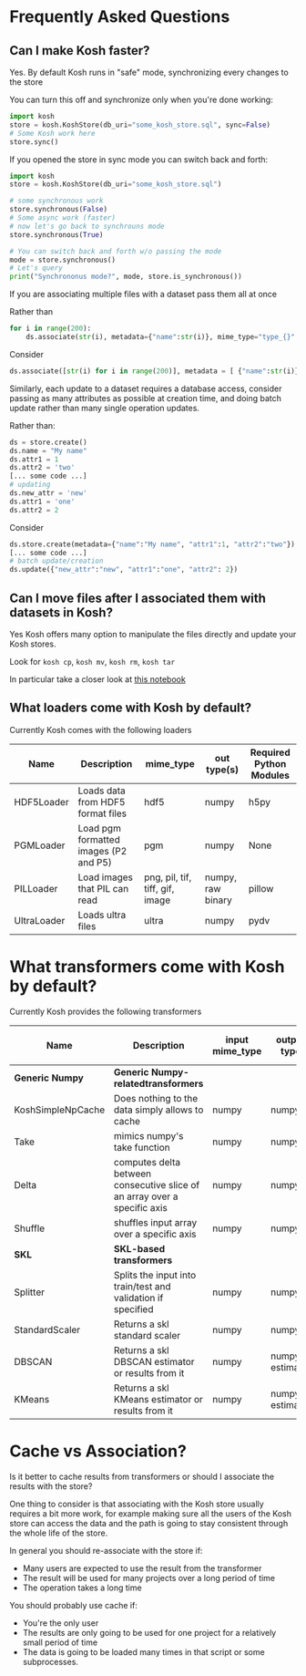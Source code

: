 # Frequently Asked Questions

## Can I make Kosh faster?

Yes. By default Kosh runs in "safe" mode, synchronizing every changes to the store

You can turn this off and synchronize only when you're done working:

```python
import kosh
store = kosh.KoshStore(db_uri="some_kosh_store.sql", sync=False)
# Some Kosh work here
store.sync()
```

If you opened the store in sync mode you can switch back and forth:

```python
import kosh
store = kosh.KoshStore(db_uri="some_kosh_store.sql")

# some synchronous work
store.synchronous(False)
# Some async work (faster)
# now let's go back to synchrouns mode
store.synchronous(True)

# You can switch back and forth w/o passing the mode
mode = store.synchronous()
# Let's query
print("Synchrononus mode?", mode, store.is_synchronous())
```

If you are associating multiple files with a dataset pass them all at once

Rather than
```python
for i in range(200):
    ds.associate(str(i), metadata={"name":str(i)}, mime_type="type_{}".format(i))
```

Consider
```python
ds.associate([str(i) for i in range(200)], metadata = [ {"name":str(i)} for i in range(200)], mime_type=["type_{}".format(i) for i in range(200) ])
```

Similarly, each update to a dataset requires a database access, consider passing as many attributes as possible at creation time, and doing batch update rather than many single operation updates.

Rather than:
```python
ds = store.create()
ds.name = "My name"
ds.attr1 = 1
ds.attr2 = 'two'
[... some code ...]
# updating
ds.new_attr = 'new'
ds.attr1 = 'one'
ds.attr2 = 2
```

Consider
```python
ds.store.create(metadata={"name":"My name", "attr1":1, "attr2":"two"})
[... some code ...]
# batch update/creation
ds.update({"new_attr":"new", "attr1":"one", "attr2": 2})
```

## Can I move files after I associated them with datasets in Kosh?

Yes Kosh offers many option to manipulate the files directly and update your Kosh stores.

Look for `kosh cp`, `kosh mv`, `kosh rm`, `kosh tar`

In particular take a closer look at [this notebook](../jupyter/Example_06_Transfering_Datasets.ipynb)


## What loaders come with Kosh by default?

Currently Kosh comes with the following loaders


| Name | Description | mime_type | out type(s) | Required Python Modules |
| ---- | ---- | ---- | --- | ---- |
| HDF5Loader | Loads data from HDF5 format files | hdf5 | numpy | h5py |
| PGMLoader | Load pgm formatted images (P2 and P5) | pgm | numpy | None
| PILLoader | Load images that PIL can read | png, pil, tif, tiff, gif, image | numpy, raw binary | pillow
| UltraLoader | Loads ultra files | ultra | numpy | pydv



# What transformers come with Kosh by default?

Currently Kosh provides the following transformers


| Name | Description | input mime_type | output type | Required Python Modules | External Ref
| ---- | ---- | ---- | --- | ---- | --- |
| **Generic Numpy** | **Generic Numpy-relatedtransformers** | | | | 
| KoshSimpleNpCache | Does nothing to the data simply allows to cache | numpy | numpy  | | |
| Take | mimics numpy's take function | numpy | numpy | |
| Delta | computes delta between consecutive slice of an array over a specific axis | numpy | numpy | | 
| Shuffle | shuffles input array over a specific axis | numpy | numpy | | 
| **SKL** | **SKL-based transformers** | | | | 
| Splitter | Splits the input into train/test and validation if specified | numpy | numpy | scikit-learn | |
| StandardScaler | Returns a skl standard scaler | numpy | numpy  | scikit-learn | |
| DBSCAN | Returns a skl DBSCAN estimator or results from it | numpy | numpy, estimator  | scikit-learn | |
| KMeans | Returns a skl KMeans estimator or results from it | numpy | numpy, estimator  | scikit-learn | |


# Cache vs Association?

Is it better to cache results from transformers or should I associate the results with the store?

One thing to consider is that associating with the Kosh store usually requires a bit more work, for example making sure all the users of the Kosh store can access the data and the path is going to stay consistent through the whole life of the store.

In general you should re-associate with the store if:

* Many users are expected to use the result from the transformer
* The result will be used for many projects over a long period of time
* The operation takes a long time

You should probably use cache if:

* You're the only user
* The results are only going to be used for one project for a relatively small period of time
* The data is going to be loaded many times in that script or some subprocesses.

